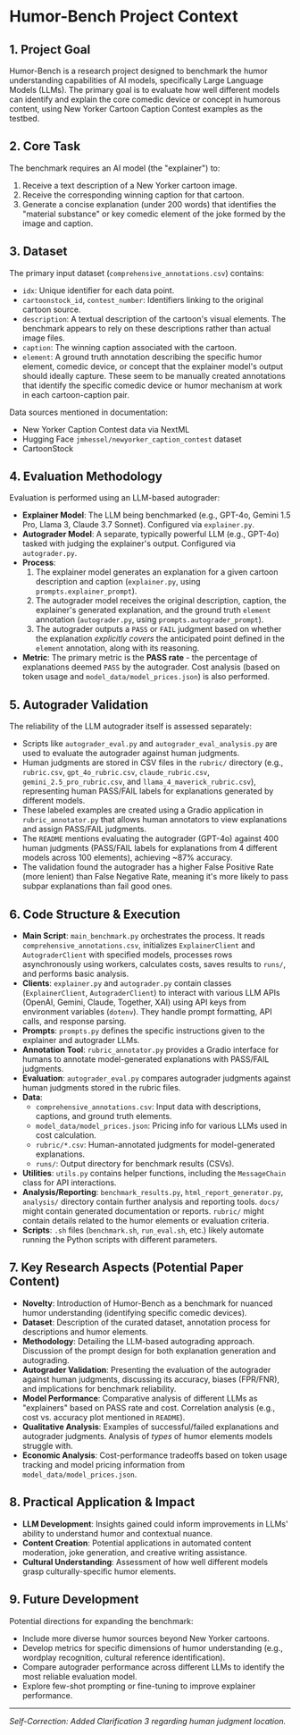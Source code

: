 # Humor-Bench Project Context

## 1. Project Goal

Humor-Bench is a research project designed to benchmark the humor understanding capabilities of AI models, specifically Large Language Models (LLMs). The primary goal is to evaluate how well different models can identify and explain the core comedic device or concept in humorous content, using New Yorker Cartoon Caption Contest examples as the testbed.

## 2. Core Task

The benchmark requires an AI model (the "explainer") to:
1.  Receive a text description of a New Yorker cartoon image.
2.  Receive the corresponding winning caption for that cartoon.
3.  Generate a concise explanation (under 200 words) that identifies the "material substance" or key comedic element of the joke formed by the image and caption.

## 3. Dataset

The primary input dataset (`comprehensive_annotations.csv`) contains:
*   `idx`: Unique identifier for each data point.
*   `cartoonstock_id`, `contest_number`: Identifiers linking to the original cartoon source.
*   `description`: A textual description of the cartoon's visual elements. The benchmark appears to rely on these descriptions rather than actual image files.
*   `caption`: The winning caption associated with the cartoon.
*   `element`: A ground truth annotation describing the specific humor element, comedic device, or concept that the explainer model's output should ideally capture. These seem to be manually created annotations that identify the specific comedic device or humor mechanism at work in each cartoon-caption pair.

Data sources mentioned in documentation:
* New Yorker Caption Contest data via NextML
* Hugging Face `jmhessel/newyorker_caption_contest` dataset
* CartoonStock

## 4. Evaluation Methodology

Evaluation is performed using an LLM-based autograder:
*   **Explainer Model**: The LLM being benchmarked (e.g., GPT-4o, Gemini 1.5 Pro, Llama 3, Claude 3.7 Sonnet). Configured via `explainer.py`.
*   **Autograder Model**: A separate, typically powerful LLM (e.g., GPT-4o) tasked with judging the explainer's output. Configured via `autograder.py`.
*   **Process**:
    1.  The explainer model generates an explanation for a given cartoon description and caption (`explainer.py`, using `prompts.explainer_prompt`).
    2.  The autograder model receives the original description, caption, the explainer's generated explanation, and the ground truth `element` annotation (`autograder.py`, using `prompts.autograder_prompt`).
    3.  The autograder outputs a `PASS` or `FAIL` judgment based on whether the explanation *explicitly covers* the anticipated point defined in the `element` annotation, along with its reasoning.
*   **Metric**: The primary metric is the **PASS rate** - the percentage of explanations deemed `PASS` by the autograder. Cost analysis (based on token usage and `model_data/model_prices.json`) is also performed.

## 5. Autograder Validation

The reliability of the LLM autograder itself is assessed separately:
*   Scripts like `autograder_eval.py` and `autograder_eval_analysis.py` are used to evaluate the autograder against human judgments.
*   Human judgments are stored in CSV files in the `rubric/` directory (e.g., `rubric.csv`, `gpt_4o_rubric.csv`, `claude_rubric.csv`, `gemini_2.5_pro_rubric.csv`, and `llama_4_maverick_rubric.csv`), representing human PASS/FAIL labels for explanations generated by different models.
*   These labeled examples are created using a Gradio application in `rubric_annotator.py` that allows human annotators to view explanations and assign PASS/FAIL judgments.
*   The `README` mentions evaluating the autograder (GPT-4o) against 400 human judgments (PASS/FAIL labels for explanations from 4 different models across 100 elements), achieving ~87% accuracy.
*   The validation found the autograder has a higher False Positive Rate (more lenient) than False Negative Rate, meaning it's more likely to pass subpar explanations than fail good ones.

## 6. Code Structure & Execution

*   **Main Script**: `main_benchmark.py` orchestrates the process. It reads `comprehensive_annotations.csv`, initializes `ExplainerClient` and `AutograderClient` with specified models, processes rows asynchronously using workers, calculates costs, saves results to `runs/`, and performs basic analysis.
*   **Clients**: `explainer.py` and `autograder.py` contain classes (`ExplainerClient`, `AutograderClient`) to interact with various LLM APIs (OpenAI, Gemini, Claude, Together, XAI) using API keys from environment variables (`dotenv`). They handle prompt formatting, API calls, and response parsing.
*   **Prompts**: `prompts.py` defines the specific instructions given to the explainer and autograder LLMs.
*   **Annotation Tool**: `rubric_annotator.py` provides a Gradio interface for humans to annotate model-generated explanations with PASS/FAIL judgments.
*   **Evaluation**: `autograder_eval.py` compares autograder judgments against human judgments stored in the rubric files.
*   **Data**:
    *   `comprehensive_annotations.csv`: Input data with descriptions, captions, and ground truth elements.
    *   `model_data/model_prices.json`: Pricing info for various LLMs used in cost calculation.
    *   `rubric/*.csv`: Human-annotated judgments for model-generated explanations.
    *   `runs/`: Output directory for benchmark results (CSVs).
*   **Utilities**: `utils.py` contains helper functions, including the `MessageChain` class for API interactions.
*   **Analysis/Reporting**: `benchmark_results.py`, `html_report_generator.py`, `analysis/` directory contain further analysis and reporting tools. `docs/` might contain generated documentation or reports. `rubric/` might contain details related to the humor elements or evaluation criteria.
*   **Scripts**: `.sh` files (`benchmark.sh`, `run_eval.sh`, etc.) likely automate running the Python scripts with different parameters.

## 7. Key Research Aspects (Potential Paper Content)

*   **Novelty**: Introduction of Humor-Bench as a benchmark for nuanced humor understanding (identifying specific comedic devices).
*   **Dataset**: Description of the curated dataset, annotation process for descriptions and humor elements.
*   **Methodology**: Detailing the LLM-based autograding approach. Discussion of the prompt design for both explanation generation and autograding.
*   **Autograder Validation**: Presenting the evaluation of the autograder against human judgments, discussing its accuracy, biases (FPR/FNR), and implications for benchmark reliability.
*   **Model Performance**: Comparative analysis of different LLMs as "explainers" based on PASS rate and cost. Correlation analysis (e.g., cost vs. accuracy plot mentioned in `README`).
*   **Qualitative Analysis**: Examples of successful/failed explanations and autograder judgments. Analysis of *types* of humor elements models struggle with.
*   **Economic Analysis**: Cost-performance tradeoffs based on token usage tracking and model pricing information from `model_data/model_prices.json`.

## 8. Practical Application & Impact

*   **LLM Development**: Insights gained could inform improvements in LLMs' ability to understand humor and contextual nuance.
*   **Content Creation**: Potential applications in automated content moderation, joke generation, and creative writing assistance.
*   **Cultural Understanding**: Assessment of how well different models grasp culturally-specific humor elements.

## 9. Future Development

Potential directions for expanding the benchmark:
*   Include more diverse humor sources beyond New Yorker cartoons.
*   Develop metrics for specific dimensions of humor understanding (e.g., wordplay recognition, cultural reference identification).
*   Compare autograder performance across different LLMs to identify the most reliable evaluation model.
*   Explore few-shot prompting or fine-tuning to improve explainer performance.

---
*Self-Correction: Added Clarification 3 regarding human judgment location.*
